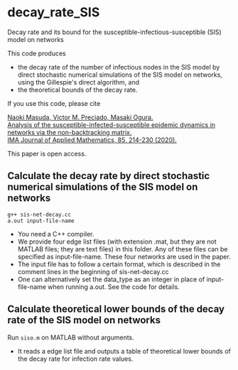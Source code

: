 # decay_rate_SIS
Decay rate and its bound for the susceptible-infectious-susceptible (SIS) model on networks

This code produces 
- the decay rate of the number of infectious nodes in the SIS model by direct stochastic numerical simulations of the SIS model on networks, using the Gillespie's direct algorithm, and
- the theoretical bounds of the decay rate.

If you use this code, please cite

[Naoki Masuda, Victor M. Preciado, Masaki Ogura.  
Analysis of the susceptible-infected-susceptible epidemic dynamics in networks via the non-backtracking matrix.  
IMA Journal of Applied Mathematics, 85, 214-230 (2020).](https://doi.org/10.1093/imamat/hxaa003)

This paper is open access.

## Calculate the decay rate by direct stochastic numerical simulations of the SIS model on networks

```
g++ sis-net-decay.cc  
a.out input-file-name
```

- You need a C++ compiler.
- We provide four edge list files (with extension .mat, but they are not MATLAB files; they are text files) in this folder. Any of these files can be specified as input-file-name. These four networks are used in the paper.
- The input file has to follow a certain format, which is described in the comment lines in the beginning of sis-net-decay.cc
- One can alternatively set the data_type as an integer in place of input-file-name when running a.out. See the code for details.

## Calculate theoretical lower bounds of the decay rate of the SIS model on networks

Run `siso.m` on MATLAB without arguments.

- It reads a edge list file and outputs a table of theoretical lower bounds of the decay rate for infection rate values.

